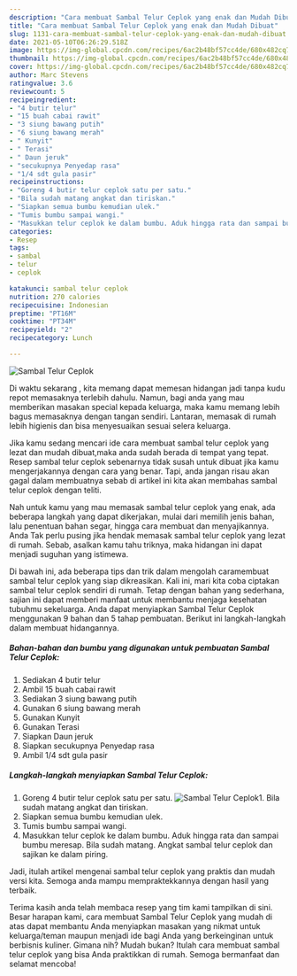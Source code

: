 ```yaml
---
description: "Cara membuat Sambal Telur Ceplok yang enak dan Mudah Dibuat"
title: "Cara membuat Sambal Telur Ceplok yang enak dan Mudah Dibuat"
slug: 1131-cara-membuat-sambal-telur-ceplok-yang-enak-dan-mudah-dibuat
date: 2021-05-10T06:26:29.518Z
image: https://img-global.cpcdn.com/recipes/6ac2b48bf57cc4de/680x482cq70/sambal-telur-ceplok-foto-resep-utama.jpg
thumbnail: https://img-global.cpcdn.com/recipes/6ac2b48bf57cc4de/680x482cq70/sambal-telur-ceplok-foto-resep-utama.jpg
cover: https://img-global.cpcdn.com/recipes/6ac2b48bf57cc4de/680x482cq70/sambal-telur-ceplok-foto-resep-utama.jpg
author: Marc Stevens
ratingvalue: 3.6
reviewcount: 5
recipeingredient:
- "4 butir telur"
- "15 buah cabai rawit"
- "3 siung bawang putih"
- "6 siung bawang merah"
- " Kunyit"
- " Terasi"
- " Daun jeruk"
- "secukupnya Penyedap rasa"
- "1/4 sdt gula pasir"
recipeinstructions:
- "Goreng 4 butir telur ceplok satu per satu."
- "Bila sudah matang angkat dan tiriskan."
- "Siapkan semua bumbu kemudian ulek."
- "Tumis bumbu sampai wangi."
- "Masukkan telur ceplok ke dalam bumbu. Aduk hingga rata dan sampai bumbu meresap. Bila sudah matang. Angkat sambal telur ceplok dan sajikan ke dalam piring."
categories:
- Resep
tags:
- sambal
- telur
- ceplok

katakunci: sambal telur ceplok 
nutrition: 270 calories
recipecuisine: Indonesian
preptime: "PT16M"
cooktime: "PT34M"
recipeyield: "2"
recipecategory: Lunch

---
```



![Sambal Telur Ceplok](https://img-global.cpcdn.com/recipes/6ac2b48bf57cc4de/680x482cq70/sambal-telur-ceplok-foto-resep-utama.jpg)

Di waktu  sekarang , kita memang dapat memesan hidangan jadi tanpa kudu repot memasaknya terlebih dahulu. Namun, bagi anda yang mau memberikan masakan special kepada keluarga, maka kamu memang lebih bagus memasaknya dengan tangan sendiri. Lantaran, memasak di rumah lebih higienis dan bisa menyesuaikan sesuai selera keluarga.

Jika kamu sedang mencari ide cara membuat sambal telur ceplok yang lezat dan mudah dibuat,maka anda sudah berada di tempat yang tepat. Resep sambal telur ceplok  sebenarnya tidak susah untuk dibuat jika kamu mengerjakannya dengan cara yang benar. Tapi, anda jangan risau akan gagal dalam membuatnya 
sebab di artikel ini kita akan membahas sambal telur ceplok dengan teliti.  



Nah untuk kamu yang mau memasak sambal telur ceplok yang enak, ada beberapa langkah yang dapat dikerjakan, mulai dari memilih jenis bahan, lalu penentuan bahan segar, hingga cara membuat dan menyajikannya. Anda Tak perlu pusing jika hendak memasak sambal telur ceplok yang lezat di rumah. Sebab, asalkan kamu  tahu triknya, maka hidangan ini dapat menjadi suguhan yang istimewa.

Di bawah ini, ada beberapa tips dan trik dalam mengolah caramembuat sambal telur ceplok yang siap dikreasikan. Kali ini, mari kita coba ciptakan sambal telur ceplok sendiri di rumah. Tetap dengan bahan yang sederhana, sajian ini dapat memberi manfaat untuk membantu menjaga kesehatan tubuhmu sekeluarga. Anda dapat menyiapkan Sambal Telur Ceplok menggunakan 9 bahan dan 5 tahap pembuatan. Berikut ini langkah-langkah dalam membuat hidangannya.

<!--inarticleads1-->

##### Bahan-bahan dan bumbu yang digunakan untuk pembuatan Sambal Telur Ceplok:

1. Sediakan 4 butir telur
1. Ambil 15 buah cabai rawit
1. Sediakan 3 siung bawang putih
1. Gunakan 6 siung bawang merah
1. Gunakan  Kunyit
1. Gunakan  Terasi
1. Siapkan  Daun jeruk
1. Siapkan secukupnya Penyedap rasa
1. Ambil 1/4 sdt gula pasir




<!--inarticleads2-->

##### Langkah-langkah menyiapkan Sambal Telur Ceplok:

1. Goreng 4 butir telur ceplok satu per satu.
<img src="https://img-global.cpcdn.com/steps/d6c1b990ce7c13a7/160x128cq70/sambal-telur-ceplok-langkah-memasak-1-foto.jpg" alt="Sambal Telur Ceplok">1. Bila sudah matang angkat dan tiriskan.
1. Siapkan semua bumbu kemudian ulek.
1. Tumis bumbu sampai wangi.
1. Masukkan telur ceplok ke dalam bumbu. Aduk hingga rata dan sampai bumbu meresap. Bila sudah matang. Angkat sambal telur ceplok dan sajikan ke dalam piring.




Jadi, itulah artikel mengenai  sambal telur ceplok  yang praktis dan mudah versi kita. Semoga anda mampu mempraktekkannya dengan hasil yang terbaik. 

Terima kasih anda telah membaca resep yang tim kami tampilkan di sini. Besar harapan kami, cara membuat  Sambal Telur Ceplok yang mudah di atas dapat membantu Anda menyiapkan masakan yang nikmat untuk keluarga/teman maupun menjadi ide bagi Anda yang berkeinginan untuk berbisnis kuliner. Gimana nih? Mudah bukan? Itulah cara membuat sambal telur ceplok yang bisa Anda praktikkan di rumah. Semoga bermanfaat dan selamat mencoba!


